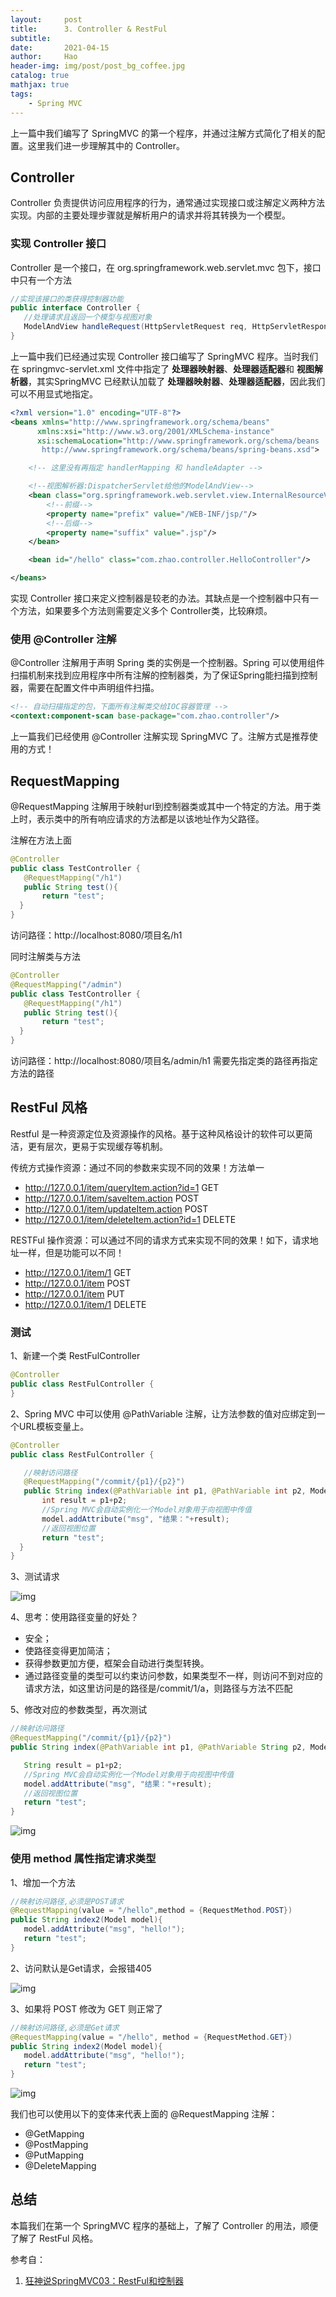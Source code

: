 ```yaml
---
layout:     post
title:      3. Controller & RestFul
subtitle:   
date:       2021-04-15
author:     Hao
header-img: img/post/post_bg_coffee.jpg
catalog: true
mathjax: true
tags:
    - Spring MVC
---
```


上一篇中我们编写了 SpringMVC 的第一个程序，并通过注解方式简化了相关的配置。这里我们进一步理解其中的 Controller。

## Controller

Controller 负责提供访问应用程序的行为，通常通过实现接口或注解定义两种方法实现。内部的主要处理步骤就是解析用户的请求并将其转换为一个模型。

### 实现 Controller 接口

Controller 是一个接口，在 org.springframework.web.servlet.mvc 包下，接口中只有一个方法

```java
//实现该接口的类获得控制器功能
public interface Controller {
   //处理请求且返回一个模型与视图对象
   ModelAndView handleRequest(HttpServletRequest req, HttpServletResponse resp) throws Exception;
}
```

上一篇中我们已经通过实现 Controller 接口编写了 SpringMVC 程序。当时我们在 springmvc-servlet.xml 文件中指定了 **处理器映射器**、**处理器适配器**和 **视图解析器**，其实SpringMVC 已经默认加载了 **处理器映射器**、**处理器适配器**，因此我们可以不用显式地指定。

```xml
<?xml version="1.0" encoding="UTF-8"?>
<beans xmlns="http://www.springframework.org/schema/beans"
      xmlns:xsi="http://www.w3.org/2001/XMLSchema-instance"
      xsi:schemaLocation="http://www.springframework.org/schema/beans
       http://www.springframework.org/schema/beans/spring-beans.xsd">

    <!-- 这里没有再指定 handlerMapping 和 handleAdapter -->

    <!--视图解析器:DispatcherServlet给他的ModelAndView-->
    <bean class="org.springframework.web.servlet.view.InternalResourceViewResolver" id="InternalResourceViewResolver">
        <!--前缀-->
        <property name="prefix" value="/WEB-INF/jsp/"/>
        <!--后缀-->
        <property name="suffix" value=".jsp"/>
    </bean> 

    <bean id="/hello" class="com.zhao.controller.HelloController"/>

</beans>
```

实现 Controller 接口来定义控制器是较老的办法。其缺点是一个控制器中只有一个方法，如果要多个方法则需要定义多个 Controller类，比较麻烦。

### 使用 @Controller 注解

@Controller 注解用于声明 Spring 类的实例是一个控制器。Spring 可以使用组件扫描机制来找到应用程序中所有注解的控制器类，为了保证Spring能扫描到控制器，需要在配置文件中声明组件扫描。

```xml
<!-- 自动扫描指定的包，下面所有注解类交给IOC容器管理 -->
<context:component-scan base-package="com.zhao.controller"/>
```

上一篇我们已经使用 @Controller 注解实现 SpringMVC 了。注解方式是推荐使用的方式！


## RequestMapping

@RequestMapping 注解用于映射url到控制器类或其中一个特定的方法。用于类上时，表示类中的所有响应请求的方法都是以该地址作为父路径。

注解在方法上面

```java
@Controller
public class TestController {
   @RequestMapping("/h1")
   public String test(){
       return "test";
  }
}
```
访问路径：http://localhost:8080/项目名/h1

同时注解类与方法
```java
@Controller
@RequestMapping("/admin")
public class TestController {
   @RequestMapping("/h1")
   public String test(){
       return "test";
  }
}
```
访问路径：http://localhost:8080/项目名/admin/h1 需要先指定类的路径再指定方法的路径

## RestFul 风格

Restful 是一种资源定位及资源操作的风格。基于这种风格设计的软件可以更简洁，更有层次，更易于实现缓存等机制。

传统方式操作资源：通过不同的参数来实现不同的效果！方法单一
+ http://127.0.0.1/item/queryItem.action?id=1 GET
+ http://127.0.0.1/item/saveItem.action POST
+ http://127.0.0.1/item/updateItem.action POST
+ http://127.0.0.1/item/deleteItem.action?id=1 DELETE

RESTFul 操作资源：可以通过不同的请求方式来实现不同的效果！如下，请求地址一样，但是功能可以不同！
+ http://127.0.0.1/item/1 GET
+ http://127.0.0.1/item POST
+ http://127.0.0.1/item PUT
+ http://127.0.0.1/item/1 DELETE

### 测试

1、新建一个类 RestFulController
```java
@Controller
public class RestFulController {
}
```

2、Spring MVC 中可以使用 @PathVariable 注解，让方法参数的值对应绑定到一个URL模板变量上。
```java
@Controller
public class RestFulController {

   //映射访问路径
   @RequestMapping("/commit/{p1}/{p2}")
   public String index(@PathVariable int p1, @PathVariable int p2, Model model){
       int result = p1+p2;
       //Spring MVC会自动实例化一个Model对象用于向视图中传值
       model.addAttribute("msg", "结果："+result);
       //返回视图位置
       return "test";    
  }
}
```

3、测试请求

![img](/img/post/SpringMVC/restful1.png)

4、思考：使用路径变量的好处？

+ 安全；
+ 使路径变得更加简洁；
+ 获得参数更加方便，框架会自动进行类型转换。
+ 通过路径变量的类型可以约束访问参数，如果类型不一样，则访问不到对应的请求方法，如这里访问是的路径是/commit/1/a，则路径与方法不匹配

5、修改对应的参数类型，再次测试
```java
//映射访问路径
@RequestMapping("/commit/{p1}/{p2}")
public String index(@PathVariable int p1, @PathVariable String p2, Model model){

   String result = p1+p2;
   //Spring MVC会自动实例化一个Model对象用于向视图中传值
   model.addAttribute("msg", "结果："+result);
   //返回视图位置
   return "test";
}
```
![img](/img/post/SpringMVC/restful2.png)

### 使用 method 属性指定请求类型

1、增加一个方法
```java
//映射访问路径,必须是POST请求
@RequestMapping(value = "/hello",method = {RequestMethod.POST})
public String index2(Model model){
   model.addAttribute("msg", "hello!");
   return "test";
}
```

2、访问默认是Get请求，会报错405

![img](/img/post/SpringMVC/restful3.png)

3、如果将 POST 修改为 GET 则正常了

```java
//映射访问路径,必须是Get请求
@RequestMapping(value = "/hello", method = {RequestMethod.GET})
public String index2(Model model){
   model.addAttribute("msg", "hello!");
   return "test";
}
```

![img](/img/post/SpringMVC/restful4.png)

我们也可以使用以下的变体来代表上面的 @RequestMapping 注解：
+ @GetMapping
+ @PostMapping
+ @PutMapping
+ @DeleteMapping

## 总结

本篇我们在第一个 SpringMVC 程序的基础上，了解了 Controller 的用法，顺便了解了 RestFul 风格。

参考自：
1. [狂神说SpringMVC03：RestFul和控制器](https://mp.weixin.qq.com/s?__biz=Mzg2NTAzMTExNg==&mid=2247483993&idx=1&sn=abdd687e0f360107be0208946a7afc1d&scene=19#wechat_redirect)
